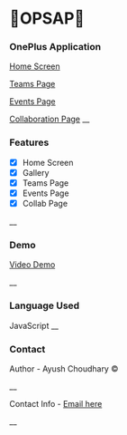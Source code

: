 # 🔴OPSAP🔴

### OnePlus Application

[Home Screen](https://drive.google.com/file/d/1MZz-1LSQaxNBwyr2I6gd8er9_aEgdT5S/view?usp=sharing "Home Screen") 

[Teams Page](https://drive.google.com/file/d/1I-kr2c72RhwhPSylCYCpnmqwFMDCEDTf/view?usp=sharing "Teams Page")

[Events Page](https://drive.google.com/file/d/1FnL2D0GGRxc85HI2PsnrYl0XHxMrbnWp/view?usp=sharing "Events Page")

[Collaboration Page](https://drive.google.com/file/d/1LD69Rb-GkC0HGFb1zvMAkeuMk_7pH6K9/view?usp=sharing "Collaboration Page")
__
### Features
- [x] Home Screen
- [x] Gallery
- [x] Teams Page
- [x] Events Page
- [x] Collab Page

__
### Demo

[Video Demo](https://drive.google.com/file/d/1K6xOg595-ccoNWOOHEco7MgGhniUc2GF/view?usp=sharing "Video demo")

__

### Language Used
 JavaScript
__

### Contact
Author - Ayush Choudhary ©

__


Contact Info - [Email here](mailto:acayush14@gmail.com)

__
